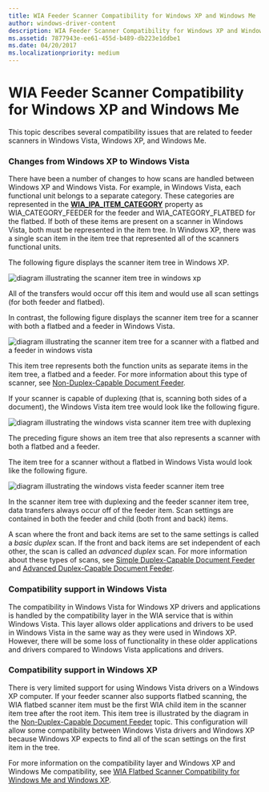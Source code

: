 ```yaml
---
title: WIA Feeder Scanner Compatibility for Windows XP and Windows Me
author: windows-driver-content
description: WIA Feeder Scanner Compatibility for Windows XP and Windows Me
ms.assetid: 7877943e-ee61-455d-b489-db223e1ddbe1
ms.date: 04/20/2017
ms.localizationpriority: medium
---
```


# WIA Feeder Scanner Compatibility for Windows XP and Windows Me





This topic describes several compatibility issues that are related to feeder scanners in Windows Vista, Windows XP, and Windows Me.

### Changes from Windows XP to Windows Vista

There have been a number of changes to how scans are handled between Windows XP and Windows Vista. For example, in Windows Vista, each functional unit belongs to a separate category. These categories are represented in the [**WIA\_IPA\_ITEM\_CATEGORY**](https://msdn.microsoft.com/library/windows/hardware/ff551581) property as WIA\_CATEGORY\_FEEDER for the feeder and WIA\_CATEGORY\_FLATBED for the flatbed. If both of these items are present on a scanner in Windows Vista, both must be represented in the item tree. In Windows XP, there was a single scan item in the item tree that represented all of the scanners functional units.

The following figure displays the scanner item tree in Windows XP.

![diagram illustrating the scanner item tree in windows xp](images/wia-feeder-tree-xp.png)

All of the transfers would occur off this item and would use all scan settings (for both feeder and flatbed).

In contrast, the following figure displays the scanner item tree for a scanner with both a flatbed and a feeder in Windows Vista.

![diagram illustrating the scanner item tree for a scanner with a flatbed and a feeder in windows vista](images/wia-feeder-tree4.png)

This item tree represents both the function units as separate items in the item tree, a flatbed and a feeder. For more information about this type of scanner, see [Non-Duplex-Capable Document Feeder](non-duplex-capable-document-feeder.md).

If your scanner is capable of duplexing (that is, scanning both sides of a document), the Windows Vista item tree would look like the following figure.

![diagram illustrating the windows vista scanner item tree with duplexing](images/wia-feeder-tree3.png)

The preceding figure shows an item tree that also represents a scanner with both a flatbed and a feeder.

The item tree for a scanner without a flatbed in Windows Vista would look like the following figure.

![diagram illustrating the windows vista feeder scanner item tree](images/wia-feeder-tree1.png)

In the scanner item tree with duplexing and the feeder scanner item tree, data transfers always occur off of the feeder item. Scan settings are contained in both the feeder and child (both front and back) items.

A scan where the front and back items are set to the same settings is called a *basic duplex* scan. If the front and back items are set independent of each other, the scan is called an *advanced duplex* scan. For more information about these types of scans, see [Simple Duplex-Capable Document Feeder](simple-duplex-capable-document-feeder.md) and [Advanced Duplex-Capable Document Feeder](advanced-duplex-capable-document-feeder.md).

### Compatibility support in Windows Vista

The compatibility in Windows Vista for Windows XP drivers and applications is handled by the compatibility layer in the WIA service that is within Windows Vista. This layer allows older applications and drivers to be used in Windows Vista in the same way as they were used in Windows XP. However, there will be some loss of functionality in these older applications and drivers compared to Windows Vista applications and drivers.

### Compatibility support in Windows XP

There is very limited support for using Windows Vista drivers on a Windows XP computer. If your feeder scanner also supports flatbed scanning, the WIA flatbed scanner item must be the first WIA child item in the scanner item tree after the root item. This item tree is illustrated by the diagram in the [Non-Duplex-Capable Document Feeder](non-duplex-capable-document-feeder.md) topic. This configuration will allow some compatibility between Windows Vista drivers and Windows XP because Windows XP expects to find all of the scan settings on the first item in the tree.

For more information on the compatibility layer and Windows XP and Windows Me compatibility, see [WIA Flatbed Scanner Compatibility for Windows Me and Windows XP](wia-flatbed-scanner-compatibility-for-windows-xp-and-windows-me.md).

 

 




